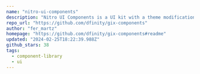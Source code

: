 ```yaml
---
name: "nitro-ui-components"
description: "Nitro UI Components is a UI kit with a theme modification. It was originally developed with [SvelteKit](https://kit.svelte.dev) by the GIX team."
repo_url: "https://github.com/dfinity/gix-components"
author: "fer_martz"
homepage: "https://github.com/dfinity/gix-components#readme"
updated: "2024-02-25T18:22:39.988Z"
github_stars: 38
tags: 
  - component-library
  - ui
---
```

